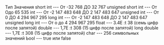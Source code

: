 Тип Значения
short int --- От -32 768 ДО 32 767
uпsigпed short int --- От Одо 65 535
int --- От -2 147 483 648 ДО 2 147 483 647
unsigned int --- От 0 ДО 4 294 967 295
long iпt --- От -2 147 483 648 ДО 2 147 483 647
unsigпed loпg int --- От о до 4 294 967 295
float --- 3.4Е :t 38 (семь цифр после запятой)
douЫe --- 1,7Е :t 308 (15 цифр после запятой)
long douЫe --- 1,7Е :t 308 (15 цифр после запятой)
char --- 256 символьных значений
Ьооl --- true или false